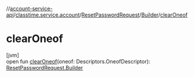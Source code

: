 //[account-service-api](../../../../index.md)/[classtime.service.account](../../index.md)/[ResetPasswordRequest](../index.md)/[Builder](index.md)/[clearOneof](clear-oneof.md)

# clearOneof

[jvm]\
open fun [clearOneof](clear-oneof.md)(oneof: Descriptors.OneofDescriptor): [ResetPasswordRequest.Builder](index.md)
